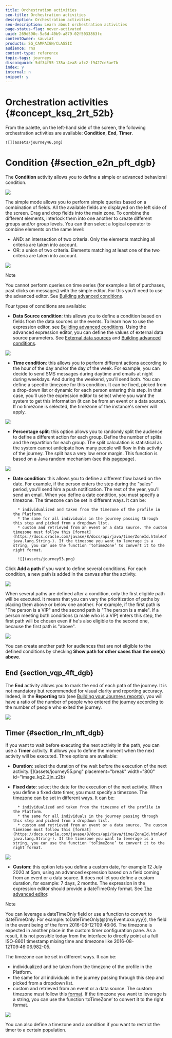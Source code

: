 ```yaml
---
title: Orchestration activities
seo-title: Orchestration activities
description: Orchestration activities
seo-description: Learn about orchestration activities
page-status-flag: never-activated
uuid: 269d590c-5a6d-40b9-a879-02f5033863fc
contentOwner: sauviat
products: SG_CAMPAIGN/CLASSIC
audience: rns
content-type: reference
topic-tags: journeys
discoiquuid: 5df34f55-135a-4ea8-afc2-f9427ce5ae7b
index: y
internal: n
snippet: y
---
```


# Orchestration activities {#concept_ksq_2rt_52b}

From the palette, on the left-hand side of the screen, the following orchestration activities are available: **Condition**, **End**, **Timer**.

    ![](assets/journey46.png)

# Condition {#section_e2n_pft_dgb}

The **Condition** activity allows you to define a simple or advanced behavioral condition.

![](assets/journey49.png)

The simple mode allows you to perform simple queries based on a combination of fields. All the available fields are displayed on the left side of the screen. Drag and drop fields into the main zone. To combine the different elements, interlock them into one another to create different groups and/or group levels. You can then select a logical operator to combine elements on the same level:

* AND: an intersection of two criteria. Only the elements matching all criteria are taken into account. 
* OR: a union of two criteria. Elements matching at least one of the two criteria are taken into account.

![](assets/journey64.png)

>[!NOTE]
>
>You cannot perform queries on time series (for example a list of purchases, past clicks on messages) with the simple editor. For this you’ll need to use the advanced editor. See [Building advanced conditions](expressionadvanced.md#concept_uyj_trt_52b).


Four types of conditions are available:

* **Data Source condition**: this allows you to define a condition based on fields from the data sources or the events. To learn how to use the expression editor, see [Building advanced conditions](expressionadvanced.md#concept_uyj_trt_52b). Using the advanced expression editor, you can define the values of external data source parameters. See [External data sources](dsexternal.md#concept_t2s_kqt_52b) and [Building advanced conditions](expressionadvanced.md#concept_uyj_trt_52b).

![](assets/journey50.png)

* **Time condition**: this allows you to perform different actions according to the hour of the day and/or the day of the week. For example, you can decide to send SMS messages during daytime and emails at night during weekdays. And during the weekend, you'll send both. You can define a specific timezone for this condition. It can be fixed, picked from a drop-down list or dynamic for each person entering this step. In that case, you'll use the expression editor to select where you want the system to get this information (it can be from an event or a data source). If no timezone is selected, the timezone of the instance's server will apply.

![](assets/journey51.png)

* **Percentage split**: this option allows you to randomly split the audience to define a different action for each group. Define the number of splits and the repartition for each group. The split calculation is statistical as the system cannot anticipate how many people will flow in this activity of the journey. The split has a very low error margin. This function is based on a Java random mechanism (see this [page](https://docs.oracle.com/javase/7/docs/api/java/util/Random.html)page).

![](assets/journey52.png)

* **Date condition**: this allows you to define a different flow based on the date. For example, if the person enters the step during the "sales" period, you'll send him a push notification. The rest of the year, you'll send an email.
When you define a date condition, you must specify a timezone. The timezone can be set in different ways. It can be:

        * individualized and taken from the timezone of the profile in the Platform.
        * the same for all individuals in the journey passing through this step and picked from a dropdown list.
        * custom and retrieved from an event or a data source. The custom timezone must follow this [format](https://docs.oracle.com/javase/8/docs/api/java/time/ZoneId.html#of-java.lang.String-). If the timezone you want to leverage is a string, you can use the function ‘toTimeZone’ to convert it to the right format.

        ![](assets/journey53.png)

Click **Add a path** if you want to define several conditions. For each condition, a new path is added in the canvas after the activity.

![](assets/journey47.png)

When several paths are defined after a condition, only the first eligible path will be executed. It means that you can vary the prioritization of paths by placing them above or below one another. For example, if the first path is "The person is a VIP" and the second path is "The person is a male". If a person meeting both conditions (a male who is a VIP) enters this step, the first path will be chosen even if he's also eligible to the second one, because the first path is "above".

![](assets/journey48.png)

You can create another path for audiences that are not eligible to the defined conditions by checking **Show path for other cases than the one(s) above**.

## End {section_vqp_4ft_dgb}

The **End** activity allows you to mark the end of each path of the journey. It is not mandatory but recommended for visual clarity and reporting accuracy. Indeed, in the **Reporting** tab (see [Building your Journeys reports](reporting.md#concept_rfj_wpt_52b)), you will have a ratio of the number of people who entered the journey according to the number of people who exited the journey.

![](assets/journey54.png)

## Timer {#section_rlm_nft_dgb}
If you want to wait before executing the next activity in the path, you can use a **Timer** activity. It allows you to define the moment when the next activity will be executed. Three options are available:

* **Duration**: select the duration of the wait before the execution of the next activity.![](assets/journey55.png" placement="break" width="800" id="image_kq2_2jn_z2b)

* **Fixed date**: select the date for the execution of the next activity. When you define a fixed date timer, you must specify a timezone. The timezone can be set in different ways. It can be:

        * individualized and taken from the timezone of the profile in the Platform.
        * the same for all individuals in the journey passing through this step and picked from a dropdown list.
        * custom and retrieved from an event or a data source. The custom timezone must follow this [format](https://docs.oracle.com/javase/8/docs/api/java/time/ZoneId.html#of-java.lang.String-). If the timezone you want to leverage is a string, you can use the function ‘toTimeZone’ to convert it to the right format.

![](assets/journey56.png)

*  **Custom**: this option lets you define a custom date, for example 12 July 2020 at 5pm, using an advanced expression based on a field coming from an event or a data source. It does not let you define a custom duration, for example: 7 days, 2 months. The expression in the expression editor should provide a dateTimeOnly format. See [The advanced editor](expressionadvanced.md#concept_uyj_trt_52b).

>[!NOTE]
>
>You can leverage a dateTimeOnly field or use a function to convert to dateTimeOnly. For example: toDateTimeOnly(@{myEvent.xxx.yyy}), the
>field in the event being of the form 2016-08-12T09:46:06.
>The timezone is expected in another place in the custom timer configuration pane. As a result, it is not possible today from the interface to directly point at a full ISO-8601 timestamp mixing time and timezone like 2016-08-12T09:46:06.982-05.

The timezone can be set in different ways. It can be:

* individualized and be taken from the timezone of the profile in the Platform.
* the same for all individuals in the journey passing through this step and picked from a dropdown list.
* custom and retrieved from an event or a data source. The custom timezone must follow this [format](https://docs.oracle.com/javase/8/docs/api/java/time/ZoneId.html#of-java.lang.String-). If the timezone you want to leverage is a string, you can use the function ‘toTimeZone’ to convert it to the right format.

![](assets/journey57.png)

You can also define a timezone and a condition if you want to restrict the timer to a certain population.
